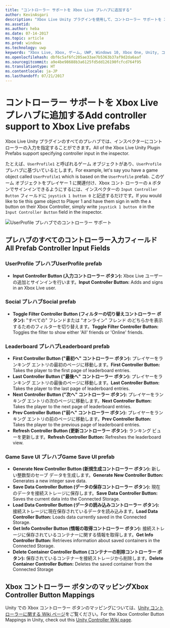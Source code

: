 ```yaml
---
title: "コントローラー サポートを Xbox Live プレハブに追加する"
author: KevinAsgari
description: "Xbox Live Unity プラグインを使用して、コントローラー サポートを Xbox Live プレハブに追加する"
ms.assetid: 
ms.author: heba
ms.date: 07-14-2017
ms.topic: article
ms.prod: windows
ms.technology: uwp
keywords: "Xbox Live, Xbox, ゲーム, UWP, Windows 10, Xbox One, Unity, コントローラー サポート"
ms.openlocfilehash: dbf6c5af6fc205ae33ae7b5363b37af9d2da6aaf
ms.sourcegitcommit: a9e4be98688b3a6125fd5dd126190fcfcd764f95
ms.translationtype: HT
ms.contentlocale: ja-JP
ms.lasthandoff: 07/21/2017
---
```

# <a name="add-controller-support-to-xbox-live-prefabs"></a><span data-ttu-id="23d22-104">コントローラー サポートを Xbox Live プレハブに追加する</span><span class="sxs-lookup"><span data-stu-id="23d22-104">Add controller support to Xbox Live prefabs</span></span>

<span data-ttu-id="23d22-105">Xbox Live Unity プラグインのすべてのプレハブでは、インスペクターにコントローラーの入力を指定することができます。</span><span class="sxs-lookup"><span data-stu-id="23d22-105">All of the Xbox Live Unity Plugin Prefabs support specifying controller input in the inspector.</span></span>

<span data-ttu-id="23d22-106">たとえば、`UserProfile1` と呼ばれるゲーム オブジェクトがあり、`UserProfile` プレハブに基づいているとします。</span><span class="sxs-lookup"><span data-stu-id="23d22-106">For example, let's say you have a game object called `UserProfile1` which is based on the `UserProfile` prefab.</span></span> <span data-ttu-id="23d22-107">このゲーム オブジェクトをプレイヤー 1 に関連付け、Xbox コント ローラーの `A` ボタンでサインインできるようにするには、インスペクターの `Input Controller Button` フィールドに `joystick 1 button 0` と記述するだけです。</span><span class="sxs-lookup"><span data-stu-id="23d22-107">If you would like to tie this game object to Player 1 and have them sign in with the `A` button on their Xbox Controller, simply write `joystick 1 button 0` in the `Input Controller Button` field in the inspector.</span></span>

  ![UserProfile プレハブでのコントローラー サポート](../images/unity/controller-support-example.png)

## <a name="all-prefab-controller-input-fields"></a><span data-ttu-id="23d22-109">プレハブのすべてのコントローラー入力フィールド</span><span class="sxs-lookup"><span data-stu-id="23d22-109">All Prefab Controller Input Fields</span></span>
### <a name="userprofile-prefab"></a><span data-ttu-id="23d22-110">UserProfile プレハブ</span><span class="sxs-lookup"><span data-stu-id="23d22-110">UserProfile prefab</span></span>
- <span data-ttu-id="23d22-111">**Input Controller Button (入力コントローラー ボタン):** Xbox Live ユーザーの追加とサインインを行います。</span><span class="sxs-lookup"><span data-stu-id="23d22-111">**Input Controller Button:** Adds and signs in an Xbox Live user.</span></span>

### <a name="social-prefab"></a><span data-ttu-id="23d22-112">Social プレハブ</span><span class="sxs-lookup"><span data-stu-id="23d22-112">Social prefab</span></span>
- <span data-ttu-id="23d22-113">**Toggle Filter Controller Button (フィルターの切り替えコントローラー ボタン):** "すべての" フレンドまたは "オンライン" フレンド のどちらかを表示するためのフィルターを切り替えます。</span><span class="sxs-lookup"><span data-stu-id="23d22-113">**Toggle Filter Controller Button:** Toggles the filter to show either 'All' friends or 'Online' friends.</span></span>

### <a name="leaderboard-prefab"></a><span data-ttu-id="23d22-114">Leaderboard プレハブ</span><span class="sxs-lookup"><span data-stu-id="23d22-114">Leaderboard prefab</span></span>
- <span data-ttu-id="23d22-115">**First Controller Button ("最初へ" コントローラー ボタン):** プレイヤーをランキング エントリの最初のページに移動します。</span><span class="sxs-lookup"><span data-stu-id="23d22-115">**First Controller Button:** Takes the player to the first page of leaderboard entries.</span></span>
- <span data-ttu-id="23d22-116">**Last Controller Button ("最後へ" コントローラー ボタン):** プレイヤーをランキング エントリの最後のページに移動します。</span><span class="sxs-lookup"><span data-stu-id="23d22-116">**Last Controller Button:** Takes the player to the last page of leaderboard entries.</span></span>
- <span data-ttu-id="23d22-117">**Next Controller Button ("次へ" コントローラー ボタン):** プレイヤーをランキング エントリの次のページに移動します。</span><span class="sxs-lookup"><span data-stu-id="23d22-117">**Next Controller Button:** Takes the player to the next page of leaderboard entries.</span></span>
- <span data-ttu-id="23d22-118">**Prev Controller Button ("前へ" コントローラー ボタン):** プレイヤーをランキング エントリの前のページに移動します。</span><span class="sxs-lookup"><span data-stu-id="23d22-118">**Prev Controller Button:** Takes the player to the previous page of leaderboard entries.</span></span>
- <span data-ttu-id="23d22-119">**Refresh Controller Button (更新コントローラー ボタン):** ランキング ビューを更新します。</span><span class="sxs-lookup"><span data-stu-id="23d22-119">**Refresh Controller Button:** Refreshes the leaderboard view.</span></span>


### <a name="game-save-ui-prefab"></a><span data-ttu-id="23d22-120">Game Save UI プレハブ</span><span class="sxs-lookup"><span data-stu-id="23d22-120">Game Save UI prefab</span></span>
- <span data-ttu-id="23d22-121">**Generate New Controller Button (新規生成コントローラー ボタン):** 新しい整数型のセーブ データを生成します。</span><span class="sxs-lookup"><span data-stu-id="23d22-121">**Generate New Controller Button:** Generates a new integer save data.</span></span>
- <span data-ttu-id="23d22-122">**Save Data Controller Button (データの保存コントローラー ボタン):** 現在のデータを接続ストレージに保存します。</span><span class="sxs-lookup"><span data-stu-id="23d22-122">**Save Data Controller Button:** Saves the current data into the Connected Storage.</span></span>
- <span data-ttu-id="23d22-123">**Load Data Controller Button (データの読み込みコントローラー ボタン):** 接続ストレージに現在保存されているデータを読み込みます。</span><span class="sxs-lookup"><span data-stu-id="23d22-123">**Load Data Controller Button:** Loads data currently saved in the Connected Storage.</span></span>
- <span data-ttu-id="23d22-124">**Get Info Controller Button (情報の取得コントローラー ボタン):** 接続ストレージに保存されているコンテナーに関する情報を取得します。</span><span class="sxs-lookup"><span data-stu-id="23d22-124">**Get Info Controller Button:** Retrieves information about saved containers in the Connected Storage.</span></span>
- <span data-ttu-id="23d22-125">**Delete Container Controller Button (コンテナーの削除コントローラー ボタン):** 保存されているコンテナーを接続ストレージから削除します。</span><span class="sxs-lookup"><span data-stu-id="23d22-125">**Delete Container Controller Button:** Deletes the saved container from the Connected Storage</span></span>

## <a name="xbox-controller-button-mappings"></a><span data-ttu-id="23d22-126">Xbox コントローラー ボタンのマッピング</span><span class="sxs-lookup"><span data-stu-id="23d22-126">Xbox Controller Button Mappings</span></span>

<span data-ttu-id="23d22-127">Unity での Xbox コントローラー ボタンのマッピングについては、[Unity コントローラーに関する Wiki ページ](http://wiki.unity3d.com/index.php?title=Xbox360Controller)をご覧ください。</span><span class="sxs-lookup"><span data-stu-id="23d22-127">For the Xbox Controller Button Mappings in Unity, check out this [Unity Controller Wiki page](http://wiki.unity3d.com/index.php?title=Xbox360Controller).</span></span>
